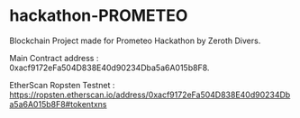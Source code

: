 # hackathon-PROMETEO
Blockchain Project made for Prometeo Hackathon by Zeroth Divers.

Main Contract address : 0xacf9172eFa504D838E40d90234Dba5a6A015b8F8.

EtherScan Ropsten Testnet : https://ropsten.etherscan.io/address/0xacf9172eFa504D838E40d90234Dba5a6A015b8F8#tokentxns
